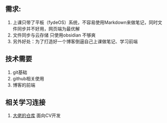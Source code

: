 ## 需求:
1. 上课只带了平板（fydeOS）系统，不容易使用Markdown来做笔记，同时文件同步并不好用，网页端为最优解
2. 文件同步与云存储 只使用obsidian 不够爽
3. 另外好处：为了打造好一个博客倒逼自己上课做笔记、学习前端

## 技术需要
1. git基础
2. github相关使用
3. 博客的前端

## 相关学习连接
1. [大佬的仓库](https://github.com/csjue/csjue.github.io) 面向CV开发

